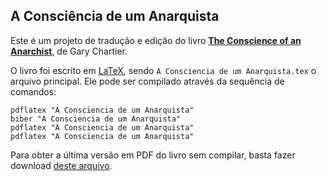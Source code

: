 ## A Consciência de um Anarquista

Este é um projeto de tradução e edição do livro [**The Conscience of an Anarchist**](https://www.goodreads.com/book/show/11324125-the-conscience-of-an-anarchist), de Gary Chartier.

O livro foi escrito em [LaTeX](https://www.latex-project.org/), sendo `A Consciencia de um Anarquista.tex` o arquivo principal. Ele pode ser compilado através da sequência de comandos:

```
pdflatex "A Consciencia de um Anarquista"
biber "A Consciencia de um Anarquista"
pdflatex "A Consciencia de um Anarquista"
pdflatex "A Consciencia de um Anarquista"
```

Para obter a última versão em PDF do livro sem compilar, basta fazer download [deste arquivo](https://github.com/rpigor/A-Consciencia-de-um-Anarquista/blob/main/A%20Consciencia%20de%20um%20Anarquista.pdf).
